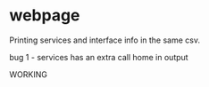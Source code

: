 # webpage

Printing services and interface info in the same csv.

bug 1 - services has an extra call home in output

WORKING
